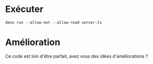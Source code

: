 # Exécuter

`deno run --allow-net --allow-read server.ts`

# Amélioration

Ce code est loin d'être parfait, avez vous des idées d'améliorations ?